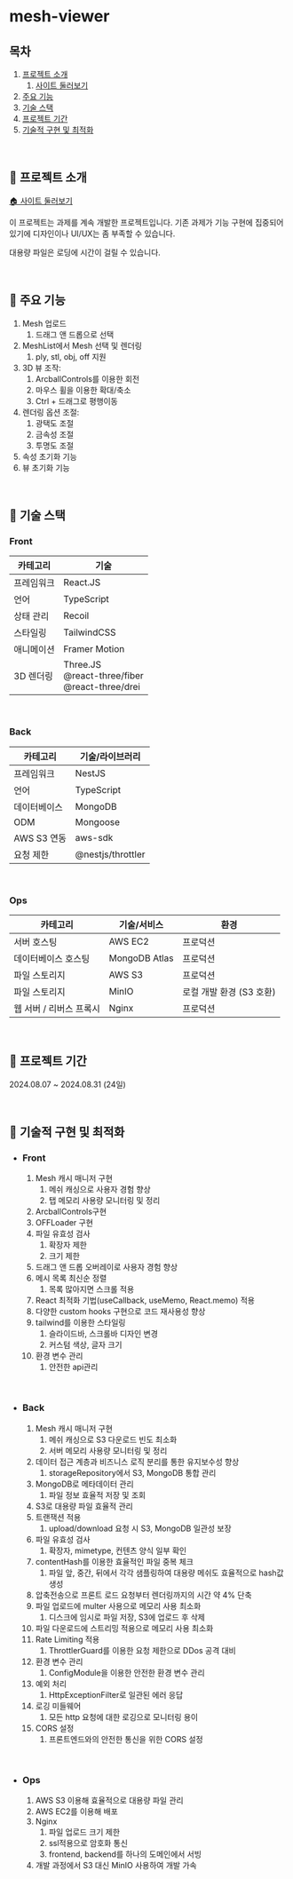 # mesh-viewer

## 목차

1. [프로젝트 소개](#book-프로젝트-소개)
   1. [사이트 둘러보기](#house-사이트-둘러보기)
2. [주요 기능](#triangular_flag_on_post-주요-기능)
3. [기술 스택](#triangular_flag_on_post-기술-스택)
4. [프로젝트 기간](#triangular_flag_on_post-프로젝트-기간)
5. [기술적 구현 및 최적화](#triangular_flag_on_post-기술적-구현-및-최적화)

<br/>

## :book: 프로젝트 소개

[🏠 사이트 둘러보기 ](https://portfolio-meshviewer.com/)

이 프로젝트는 과제를 계속 개발한 프로젝트입니다. 기존 과제가 기능 구현에 집중되어 있기에 디자인이나 UI/UX는 좀 부족할 수 있습니다. 

대용량 파일은 로딩에 시간이 걸릴 수 있습니다.

<br />

## :triangular_flag_on_post: 주요 기능​

1. Mesh 업로드
   1. 드래그 앤 드롭으로 선택
2. MeshList에서 Mesh 선택 및 렌더링
   1. ply, stl, obj, off 지원
3. 3D 뷰 조작:
   1. ArcballControls를 이용한 회전
   2. 마우스 휠을 이용한 확대/축소
   3. Ctrl + 드래그로 평행이동
4. 렌더링 옵션 조절:
   1. 광택도 조절
   2. 금속성 조절
   3. 투명도 조절
5. 속성 초기화 기능
6. 뷰 초기화 기능

<br/>

## :triangular_flag_on_post: 기술 스택

### Front

| 카테고리   | 기술                                                    |
| ---------- | ------------------------------------------------------- |
| 프레임워크 | React.JS                                                |
| 언어       | TypeScript                                              |
| 상태 관리  | Recoil                                                  |
| 스타일링   | TailwindCSS                                             |
| 애니메이션 | Framer Motion                                           |
| 3D 렌더링  | Three.JS<br />@react-three/fiber<br />@react-three/drei |

<br/>

### Back

| 카테고리     | 기술/라이브러리   |
| ------------ | ----------------- |
| 프레임워크   | NestJS            |
| 언어         | TypeScript        |
| 데이터베이스 | MongoDB           |
| ODM          | Mongoose          |
| AWS S3 연동  | aws-sdk           |
| 요청 제한    | @nestjs/throttler |

<br/>

### Ops

| 카테고리                | 기술/서비스   | 환경                     |
| ----------------------- | ------------- | ------------------------ |
| 서버 호스팅             | AWS EC2       | 프로덕션                 |
| 데이터베이스 호스팅     | MongoDB Atlas | 프로덕션                 |
| 파일 스토리지           | AWS S3        | 프로덕션                 |
| 파일 스토리지           | MinIO         | 로컬 개발 환경 (S3 호환) |
| 웹 서버 / 리버스 프록시 | Nginx         | 프로덕션                 |

<br/>

## :triangular_flag_on_post: 프로젝트 기간

2024.08.07 ~ 2024.08.31 (24일)

<br/>

## :triangular_flag_on_post: 기술적 구현 및 최적화

- ### Front

  1. Mesh 캐시 매니저 구현
     1. 메쉬 캐싱으로 사용자 경험 향상
     2. 탭 메모리 사용량 모니터링 및 정리
  2. ArcballControls구현
  3. OFFLoader 구현
  4. 파일 유효성 검사
     1. 확장자 제한
     2. 크기 제한
  5. 드래그 앤 드롭 오버레이로 사용자 경험 향상
  6. 메시 목록 최신순 정렬
     1. 목록 많아지면 스크롤 적용
  7. React 최적화 기법(useCallback, useMemo, React.memo) 적용
  8. 다양한 custom hooks 구현으로 코드 재사용성 향상
  9. tailwind를 이용한 스타일링
     1. 슬라이드바, 스크롤바 디자인 변경
     2. 커스텀 색상, 글자 크기
  10. 환경 변수 관리
      1. 안전한 api관리

<br/>

- ### Back

  1. Mesh 캐시 매니저 구현
     1. 메쉬 캐싱으로 S3 다운로드 빈도 최소화
     2. 서버 메모리 사용량 모니터링 및 정리
  2. 데이터 접근 계층과 비즈니스 로직 분리를 통한 유지보수성 향상
     1. storageRepository에서 S3, MongoDB 통합 관리
  3. MongoDB로 메타데이터 관리
     1. 파일 정보 효율적 저장 및 조회
  4. S3로 대용량 파일 효율적 관리
  5. 트랜잭션 적용
     1. upload/download 요청 시 S3, MongoDB 일관성 보장
  6. 파일 유효성 검사
     1. 확장자, mimetype, 컨텐츠 양식 일부 확인
  7. contentHash를 이용한 효율적인 파일 중복 체크
     1. 파일 앞, 중간, 뒤에서 각각 샘플링하여 대용량 메쉬도 효율적으로 hash값 생성
  8. 압축전송으로 프론트 로드 요청부터 렌더링까지의 시간 약 4% 단축
  9. 파일 업로드에 multer 사용으로 메모리 사용 최소화
     1. 디스크에 임시로 파일 저장, S3에 업로드 후 삭제
  10. 파일 다운로드에 스트리밍 적용으로 메모리 사용 최소화
  11. Rate Limiting 적용
      1. ThrottlerGuard를 이용한 요청 제한으로 DDos 공격 대비
  12. 환경 변수 관리
      1. ConfigModule을 이용한 안전한 환경 변수 관리
  13. 예외 처리
      1. HttpExceptionFilter로 일관된 에러 응답
  14. 로깅 미들웨어
      1. 모든 http 요청에 대한 로깅으로 모니터링 용이
  15. CORS 설정
      1. 프론트엔드와의 안전한 통신을 위한 CORS 설정

<br/>

- ### Ops

  1. AWS S3 이용해 효율적으로 대용량 파일 관리
  2. AWS EC2를 이용해 배포
  3. Nginx
     1. 파일 업로드 크기 제한
     2. ssl적용으로 암호화 통신
     3. frontend, backend를 하나의 도메인에서 서빙
  4. 개발 과정에서 S3 대신 MinIO 사용하여 개발 가속



